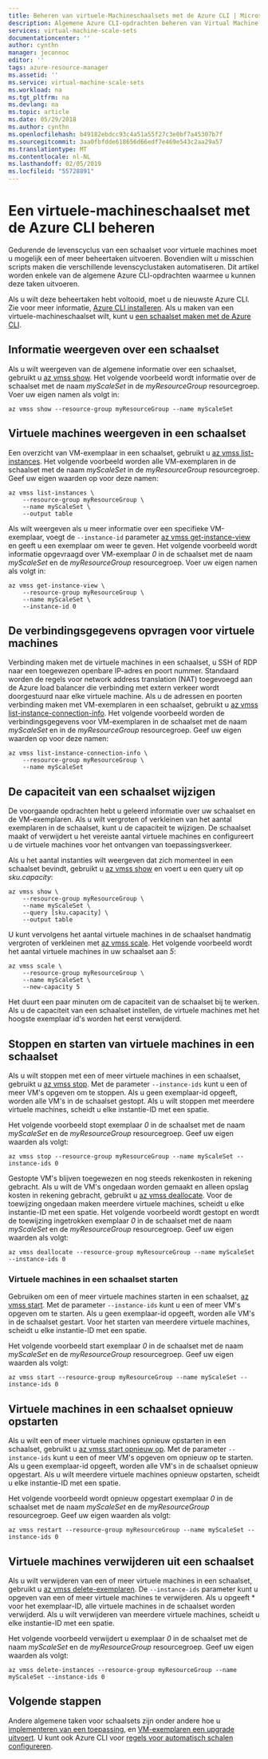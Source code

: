 ```yaml
---
title: Beheren van virtuele-Machineschaalsets met de Azure CLI | Microsoft Docs
description: Algemene Azure CLI-opdrachten beheren van Virtual Machine Scale Sets, zoals het starten en stoppen van een exemplaar of de schaal wijzigen instellen capaciteit.
services: virtual-machine-scale-sets
documentationcenter: ''
author: cynthn
manager: jeconnoc
editor: ''
tags: azure-resource-manager
ms.assetid: ''
ms.service: virtual-machine-scale-sets
ms.workload: na
ms.tgt_pltfrm: na
ms.devlang: na
ms.topic: article
ms.date: 05/29/2018
ms.author: cynthn
ms.openlocfilehash: b49182ebdcc93c4a51a55f27c3e0bf7a45307b7f
ms.sourcegitcommit: 3aa0fbfdde618656d66edf7e469e543c2aa29a57
ms.translationtype: MT
ms.contentlocale: nl-NL
ms.lasthandoff: 02/05/2019
ms.locfileid: "55728891"
---
```

# <a name="manage-a-virtual-machine-scale-set-with-the-azure-cli"></a>Een virtuele-machineschaalset met de Azure CLI beheren
Gedurende de levenscyclus van een schaalset voor virtuele machines moet u mogelijk een of meer beheertaken uitvoeren. Bovendien wilt u misschien scripts maken die verschillende levenscyclustaken automatiseren. Dit artikel worden enkele van de algemene Azure CLI-opdrachten waarmee u kunnen deze taken uitvoeren.

Als u wilt deze beheertaken hebt voltooid, moet u de nieuwste Azure CLI. Zie voor meer informatie, [Azure CLI installeren](/cli/azure/install-azure-cli). Als u maken van een virtuele-machineschaalset wilt, kunt u [een schaalset maken met de Azure CLI](quick-create-cli.md).


## <a name="view-information-about-a-scale-set"></a>Informatie weergeven over een schaalset
Als u wilt weergeven van de algemene informatie over een schaalset, gebruikt u [az vmss show](/cli/azure/vmss). Het volgende voorbeeld wordt informatie over de schaalset met de naam *myScaleSet* in de *myResourceGroup* resourcegroep. Voer uw eigen namen als volgt in:

```azurecli
az vmss show --resource-group myResourceGroup --name myScaleSet
```


## <a name="view-vms-in-a-scale-set"></a>Virtuele machines weergeven in een schaalset
Een overzicht van VM-exemplaar in een schaalset, gebruikt u [az vmss list-instances](/cli/azure/vmss). Het volgende voorbeeld worden alle VM-exemplaren in de schaalset met de naam *myScaleSet* in de *myResourceGroup* resourcegroep. Geef uw eigen waarden op voor deze namen:

```azurecli
az vmss list-instances \
    --resource-group myResourceGroup \
    --name myScaleSet \
    --output table
```

Als wilt weergeven als u meer informatie over een specifieke VM-exemplaar, voegt de `--instance-id` parameter [az vmss get-instance-view](/cli/azure/vmss) en geeft u een exemplaar om weer te geven. Het volgende voorbeeld wordt informatie opgevraagd over VM-exemplaar *0* in de schaalset met de naam *myScaleSet* en de *myResourceGroup* resourcegroep. Voer uw eigen namen als volgt in:

```azurecli
az vmss get-instance-view \
    --resource-group myResourceGroup \
    --name myScaleSet \
    --instance-id 0
```


## <a name="list-connection-information-for-vms"></a>De verbindingsgegevens opvragen voor virtuele machines
Verbinding maken met de virtuele machines in een schaalset, u SSH of RDP naar een toegewezen openbare IP-adres en poort nummer. Standaard worden de regels voor network address translation (NAT) toegevoegd aan de Azure load balancer die verbinding met extern verkeer wordt doorgestuurd naar elke virtuele machine. Als u de adressen en poorten verbinding maken met VM-exemplaren in een schaalset, gebruikt u [az vmss list-instance-connection-info](/cli/azure/vmss). Het volgende voorbeeld worden de verbindingsgegevens voor VM-exemplaren in de schaalset met de naam *myScaleSet* en in de *myResourceGroup* resourcegroep. Geef uw eigen waarden op voor deze namen:

```azurecli
az vmss list-instance-connection-info \
    --resource-group myResourceGroup \
    --name myScaleSet
```


## <a name="change-the-capacity-of-a-scale-set"></a>De capaciteit van een schaalset wijzigen
De voorgaande opdrachten hebt u geleerd informatie over uw schaalset en de VM-exemplaren. Als u wilt vergroten of verkleinen van het aantal exemplaren in de schaalset, kunt u de capaciteit te wijzigen. De schaalset maakt of verwijdert u het vereiste aantal virtuele machines en configureert u de virtuele machines voor het ontvangen van toepassingsverkeer.

Als u het aantal instanties wilt weergeven dat zich momenteel in een schaalset bevindt, gebruikt u [az vmss show](/cli/azure/vmss) en voert u een query uit op *sku.capacity*:

```azurecli
az vmss show \
    --resource-group myResourceGroup \
    --name myScaleSet \
    --query [sku.capacity] \
    --output table
```

U kunt vervolgens het aantal virtuele machines in de schaalset handmatig vergroten of verkleinen met [az vmss scale](/cli/azure/vmss). Het volgende voorbeeld wordt het aantal virtuele machines in uw schaalset aan *5*:

```azurecli
az vmss scale \
    --resource-group myResourceGroup \
    --name myScaleSet \
    --new-capacity 5
```

Het duurt een paar minuten om de capaciteit van de schaalset bij te werken. Als u de capaciteit van een schaalset instellen, de virtuele machines met het hoogste exemplaar id's worden het eerst verwijderd.


## <a name="stop-and-start-vms-in-a-scale-set"></a>Stoppen en starten van virtuele machines in een schaalset
Als u wilt stoppen met een of meer virtuele machines in een schaalset, gebruikt u [az vmss stop](/cli/azure/vmss#az-vmss-stop). Met de parameter `--instance-ids` kunt u een of meer VM's opgeven om te stoppen. Als u geen exemplaar-id opgeeft, worden alle VM's in de schaalset gestopt. Als u wilt stoppen met meerdere virtuele machines, scheidt u elke instantie-ID met een spatie.

Het volgende voorbeeld stopt exemplaar *0* in de schaalset met de naam *myScaleSet* en de *myResourceGroup* resourcegroep. Geef uw eigen waarden als volgt:

```azurecli
az vmss stop --resource-group myResourceGroup --name myScaleSet --instance-ids 0
```

Gestopte VM's blijven toegewezen en nog steeds rekenkosten in rekening gebracht. Als u wilt de VM's ongedaan worden gemaakt en alleen opslag kosten in rekening gebracht, gebruikt u [az vmss deallocate](/cli/azure/vmss). Voor de toewijzing ongedaan maken meerdere virtuele machines, scheidt u elke instantie-ID met een spatie. Het volgende voorbeeld wordt gestopt en wordt de toewijzing ingetrokken exemplaar *0* in de schaalset met de naam *myScaleSet* en de *myResourceGroup* resourcegroep. Geef uw eigen waarden als volgt:

```azurecli
az vmss deallocate --resource-group myResourceGroup --name myScaleSet --instance-ids 0
```


### <a name="start-vms-in-a-scale-set"></a>Virtuele machines in een schaalset starten
Gebruiken om een of meer virtuele machines starten in een schaalset, [az vmss start](/cli/azure/vmss). Met de parameter `--instance-ids` kunt u een of meer VM's opgeven om te starten. Als u geen exemplaar-id opgeeft, worden alle VM's in de schaalset gestart. Voor het starten van meerdere virtuele machines, scheidt u elke instantie-ID met een spatie.

Het volgende voorbeeld start exemplaar *0* in de schaalset met de naam *myScaleSet* en de *myResourceGroup* resourcegroep. Geef uw eigen waarden als volgt:

```azurecli
az vmss start --resource-group myResourceGroup --name myScaleSet --instance-ids 0
```


## <a name="restart-vms-in-a-scale-set"></a>Virtuele machines in een schaalset opnieuw opstarten
Als u wilt een of meer virtuele machines opnieuw opstarten in een schaalset, gebruikt u [az vmss start opnieuw op](/cli/azure/vmss). Met de parameter `--instance-ids` kunt u een of meer VM's opgeven om opnieuw op te starten. Als u geen exemplaar-id opgeeft, worden alle VM's in de schaalset opnieuw opgestart. Als u wilt meerdere virtuele machines opnieuw opstarten, scheidt u elke instantie-ID met een spatie.

Het volgende voorbeeld wordt opnieuw opgestart exemplaar *0* in de schaalset met de naam *myScaleSet* en de *myResourceGroup* resourcegroep. Geef uw eigen waarden als volgt:

```azurecli
az vmss restart --resource-group myResourceGroup --name myScaleSet --instance-ids 0
```


## <a name="remove-vms-from-a-scale-set"></a>Virtuele machines verwijderen uit een schaalset
Als u wilt verwijderen van een of meer virtuele machines in een schaalset, gebruikt u [az vmss delete-exemplaren](/cli/azure/vmss). De `--instance-ids` parameter kunt u opgeven van een of meer virtuele machines te verwijderen. Als u opgeeft * voor het exemplaar-ID, alle virtuele machines in de schaalset worden verwijderd. Als u wilt verwijderen van meerdere virtuele machines, scheidt u elke instantie-ID met een spatie.

Het volgende voorbeeld verwijdert u exemplaar *0* in de schaalset met de naam *myScaleSet* en de *myResourceGroup* resourcegroep. Geef uw eigen waarden als volgt:

```azurecli
az vmss delete-instances --resource-group myResourceGroup --name myScaleSet --instance-ids 0
```


## <a name="next-steps"></a>Volgende stappen
Andere algemene taken voor schaalsets zijn onder andere hoe u [implementeren van een toepassing](virtual-machine-scale-sets-deploy-app.md), en [VM-exemplaren een upgrade uitvoert](virtual-machine-scale-sets-upgrade-scale-set.md). U kunt ook Azure CLI voor [regels voor automatisch schalen configureren](virtual-machine-scale-sets-autoscale-overview.md).
